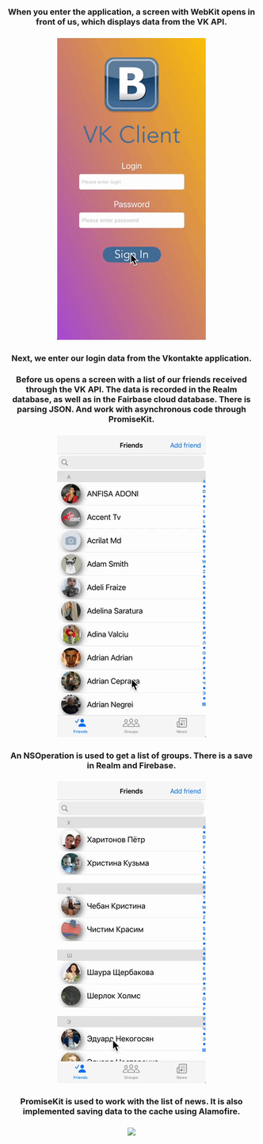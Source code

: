 <h3 align="center">When you enter the application, a screen with WebKit opens in front of us, which displays data from the VK API.</h3>
<h3 align="center"><img src="https://github.com/alexjdanoff/SwiftFinalCourseVKClient/blob/main/VKClient_АлександрЖданов/readme%20assets/1.gif"/></h1></h3>

<h3 align="center">Next, we enter our login data from the Vkontakte application.</h3>
<h3 align="center">Before us opens a screen with a list of our friends received through the VK API. The data is recorded in the Realm database, as well as in the Fairbase cloud database. There is parsing JSON. And work with asynchronous code through PromiseKit.</h3>
<h3 align="center"><img src="https://github.com/alexjdanoff/SwiftFinalCourseVKClient/blob/main/VKClient_АлександрЖданов/readme%20assets/2.gif"/></h1></h3>

<h3 align="center">An NSOperation is used to get a list of groups. There is a save in Realm and Firebase.</h3>
<h3 align="center"><img src="https://github.com/alexjdanoff/SwiftFinalCourseVKClient/blob/main/VKClient_АлександрЖданов/readme%20assets/3.gif"/></h1></h3>

<h3 align="center">PromiseKit is used to work with the list of news. It is also implemented saving data to the cache using Alamofire.</h3>
<h3 align="center"><img src="https://github.com/alexjdanoff/SwiftFinalCourseVKClient/blob/main/VKClient_АлександрЖданов/readme%20assets/4.gif"/></h1></h3>
